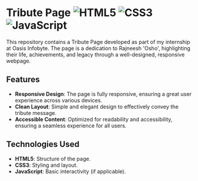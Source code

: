 # Tribute Page   ![HTML5](https://img.shields.io/badge/html5-%23E34F26.svg?style=for-the-badge&logo=html5&logoColor=white) ![CSS3](https://img.shields.io/badge/css3-%231572B6.svg?style=for-the-badge&logo=css3&logoColor=white) ![JavaScript](https://img.shields.io/badge/javascript-%23323330.svg?style=for-the-badge&logo=javascript&logoColor=%23F7DF1E)

This repository contains a Tribute Page developed as part of my internship at Oasis Infobyte. The page is a dedication to Rajneesh 'Osho', highlighting their life, achievements, and legacy through a well-designed, responsive webpage.

## Features

- **Responsive Design**: The page is fully responsive, ensuring a great user experience across various devices.
- **Clean Layout**: Simple and elegant design to effectively convey the tribute message.
- **Accessible Content**: Optimized for readability and accessibility, ensuring a seamless experience for all users.

## Technologies Used

- **HTML5**: Structure of the page.
- **CSS3**: Styling and layout.
- **JavaScript**: Basic interactivity (if applicable).
